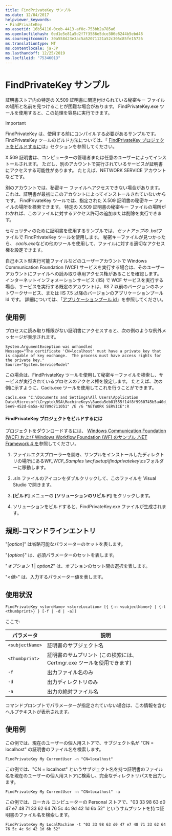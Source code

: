```yaml
---
title: FindPrivateKey サンプル
ms.date: 12/04/2017
helpviewer_keywords:
- FindPrivateKey
ms.assetid: 16b54116-0ceb-4413-af0c-753bb2a785a6
ms.openlocfilehash: 0ed1e5e81a5d2f7f3586e5dce306e8244b5ebd48
ms.sourcegitcommit: 30a558d23e3ac5a52071121a52c305c85fe15726
ms.translationtype: MT
ms.contentlocale: ja-JP
ms.lasthandoff: 12/25/2019
ms.locfileid: "75346013"
---
```

# <a name="findprivatekey-sample"></a>FindPrivateKey サンプル

証明書ストア内の特定の X.509 証明書に関連付けられている秘密キー ファイルの場所と名前を見つけることが困難な場合があります。 FindPrivateKey.exe ツールを使用すると、この処理を容易に実行できます。

> [!IMPORTANT]
> FindPrivateKey は、使用する前にコンパイルする必要があるサンプルです。 FindPrivateKey ツールのビルド方法については、「 [FindPrivateKey プロジェクトをビルドするに](#to-build-the-findprivatekey-project)は」セクションを参照してください。

X.509 証明書は、コンピューターの管理者または任意のユーザーによってインストールされます。 ただし、別のアカウントで実行されているサービスが証明書にアクセスする可能性があります。 たとえば、NETWORK SERVICE アカウントなどです。

別のアカウントでは、秘密キー ファイルへアクセスできない場合があります。これは、証明書が最初にこのアカウントによってインストールされていないからです。 FindPrivateKey ツールでは、指定された X.509 証明書の秘密キー ファイルの場所を検索できます。 特定の X.509 証明書の秘密キー ファイルの場所がわかれば、このファイルに対するアクセス許可の追加または削除を実行できます。

セキュリティのために証明書を使用するサンプルでは、*セットアップの .bat*ファイルで FindPrivateKey ツールを使用します。 秘密キーファイルが見つかったら、 *cacls.exe*などの他のツールを使用して、ファイルに対する適切なアクセス権を設定できます。

自己ホスト型実行可能ファイルなどのユーザーアカウントで Windows Communication Foundation (WCF) サービスを実行する場合は、そのユーザーアカウントにファイルへの読み取り専用アクセス権があることを確認します。 インターネットインフォメーションサービス (IIS) で WCF サービスを実行する場合、サービスを実行する既定のアカウントは、IIS 7 以前のバージョンのネットワークサービス、または IIS 7.5 以降のバージョンのアプリケーションプール Id です。 詳細については、「[アプリケーションプール id](/iis/manage/configuring-security/application-pool-identities)」を参照してください。

## <a name="examples"></a>使用例

プロセスに読み取り権限がない証明書にアクセスすると、次の例のような例外メッセージが表示されます。

```output
System.ArgumentException was unhandled
Message="The certificate 'CN=localhost' must have a private key that is capable of key exchange.  The process must have access rights for the private key."
Source="System.ServiceModel"
```

この場合は、FindPrivateKey ツールを使用して秘密キーファイルを検索し、サービスが実行されているプロセスのアクセス権を設定します。 たとえば、次の例に示すように、Cacls.exe ツールを使用してこれを行うことができます。

```console
cacls.exe "C:\Documents and Settings\All Users\Application Data\Microsoft\Crypto\RSA\MachineKeys\8aeda5eb81555f14f8f9960745b5a40d_38f7de48-5ee9-452d-8a5a-92789d7110b1" /E /G "NETWORK SERVICE":R
```

#### <a name="to-build-the-findprivatekey-project"></a>FindPrivateKey プロジェクトをビルドするには

プロジェクトをダウンロードするには、 [Windows Communication Foundation (WCF) および Windows Workflow Foundation (WF) のサンプル .NET Framework 4 を](https://www.microsoft.com/download/details.aspx?id=21459)参照してください。

1. ファイルエクスプローラーを開き、サンプルをインストールしたディレクトリの場所にある*WF_WCF_Samples \wcf\setup\findprivatekey\cs*フォルダーに移動します。

2. .sln ファイルのアイコンをダブルクリックして、このファイルを Visual Studio で開きます。

3. **[ビルド]** メニューの **[ソリューションのリビルド]** をクリックします。

4. ソリューションをビルドすると、FindPrivateKey.exe ファイルが生成されます。

## <a name="conventionscommand-line-entries"></a>規則-コマンドラインエントリ

 "[*option*]" は省略可能なパラメーターのセットを表します。

 "{*option*}" は、必須パラメーターのセットを表します。

 "*オプション 1* &#124; *option2*" は、オプションのセット間の選択を表します。

 "\<*値*>" は、入力するパラメーター値を表します。

## <a name="usage"></a>使用状況

```console
FindPrivateKey <storeName> <storeLocation> [{ {-n <subjectName>} | {-t <thumbprint>} } [-f | -d | -a]]
```

ここで:

| パラメータ         | 説明                                                                       |
|-----------------|-----------------------------------------------------------------------------------|
| `<subjectName>` | 証明書のサブジェクト名                                               |
| `<thumbprint>`  | 証明書のサムプリント (この検索には、Certmgr.exe ツールを使用できます) |
| `-f`            | 出力ファイル名のみ                                                             |
| `-d`            | 出力ディレクトリのみ                                                             |
| `-a`            | 出力の絶対ファイル名                                                         |

コマンドプロンプトでパラメーターが指定されていない場合は、この情報を含むヘルプテキストが表示されます。

## <a name="examples"></a>使用例

この例では、現在のユーザーの個人用ストアで、サブジェクト名が "CN = localhost" の証明書のファイル名を検索します。

```console
FindPrivateKey My CurrentUser -n "CN=localhost"
```

この例では、"CN = localhost" というサブジェクト名を持つ証明書のファイル名を現在のユーザーの個人用ストアに検索し、完全なディレクトリパスを出力します。

```console
FindPrivateKey My CurrentUser -n "CN=localhost" -a
```

この例では、ローカル コンピューターの Personal ストアで、"03 33 98 63 d0 47 e7 48 71 33 62 64 76 5c 4c 9d 42 1d 6b 52" というサムプリントを持つ証明書のファイル名を検索します。

```console
FindPrivateKey My LocalMachine -t "03 33 98 63 d0 47 e7 48 71 33 62 64 76 5c 4c 9d 42 1d 6b 52"
```
